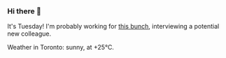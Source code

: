 ### Hi there :wave:

It's Tuesday! I'm probably working for [this bunch](https://github.com/kohofinancial), interviewing a potential new colleague.

Weather in Toronto: sunny, at +25°C.
